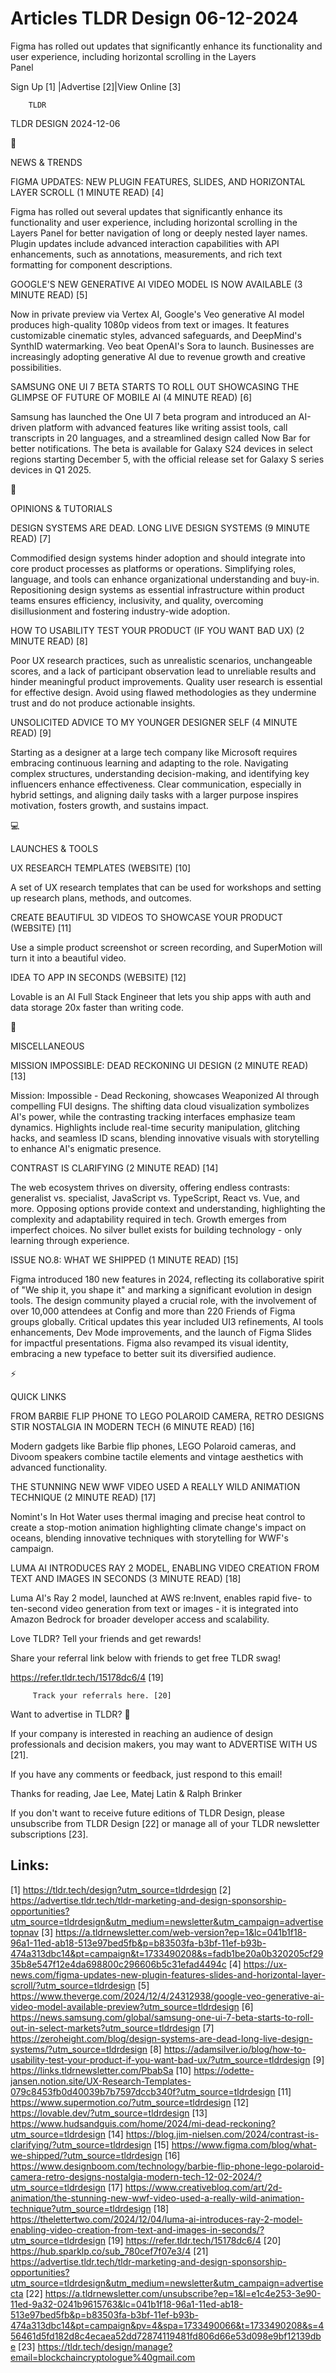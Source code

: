 # Articles TLDR Design 06-12-2024

Figma has rolled out updates that significantly enhance its
functionality and user experience, including horizontal scrolling in
the Layers
Panel ‌ ‌ ‌ ‌ ‌ ‌ ‌ ‌ ‌ ‌ ‌ ‌ ‌ ‌ ‌ ‌ ‌ ‌ ‌ ‌ ‌ ‌ ‌ ‌ ‌ ‌  ‌ ‌ ‌ ‌ ‌ ‌ ‌ ‌ ‌ ‌ ‌ ‌ ‌ ‌ ‌ ‌ ‌ ‌ ‌ ‌ ‌ ‌ ‌ ‌ ‌ ‌ 


 Sign Up [1] |Advertise [2]|View Online [3] 

		TLDR 

TLDR DESIGN 2024-12-06

📱 

NEWS & TRENDS

 FIGMA UPDATES: NEW PLUGIN FEATURES, SLIDES, AND HORIZONTAL LAYER
SCROLL (1 MINUTE READ) [4] 

 Figma has rolled out several updates that significantly enhance its
functionality and user experience, including horizontal scrolling in
the Layers Panel for better navigation of long or deeply nested layer
names. Plugin updates include advanced interaction capabilities with
API enhancements, such as annotations, measurements, and rich text
formatting for component descriptions. 

 GOOGLE'S NEW GENERATIVE AI VIDEO MODEL IS NOW AVAILABLE (3 MINUTE
READ) [5] 

 Now in private preview via Vertex AI, Google's Veo generative AI
model produces high-quality 1080p videos from text or images. It
features customizable cinematic styles, advanced safeguards, and
DeepMind's SynthID watermarking. Veo beat OpenAI's Sora to launch.
Businesses are increasingly adopting generative AI due to revenue
growth and creative possibilities. 

 SAMSUNG ONE UI 7 BETA STARTS TO ROLL OUT SHOWCASING THE GLIMPSE OF
FUTURE OF MOBILE AI (4 MINUTE READ) [6] 

 Samsung has launched the One UI 7 beta program and introduced an
AI-driven platform with advanced features like writing assist tools,
call transcripts in 20 languages, and a streamlined design called Now
Bar for better notifications. The beta is available for Galaxy S24
devices in select regions starting December 5, with the official
release set for Galaxy S series devices in Q1 2025. 

🚀 

OPINIONS & TUTORIALS

 DESIGN SYSTEMS ARE DEAD. LONG LIVE DESIGN SYSTEMS (9 MINUTE READ) [7]


 Commodified design systems hinder adoption and should integrate into
core product processes as platforms or operations. Simplifying roles,
language, and tools can enhance organizational understanding and
buy-in. Repositioning design systems as essential infrastructure
within product teams ensures efficiency, inclusivity, and quality,
overcoming disillusionment and fostering industry-wide adoption. 

 HOW TO USABILITY TEST YOUR PRODUCT (IF YOU WANT BAD UX) (2 MINUTE
READ) [8] 

 Poor UX research practices, such as unrealistic scenarios,
unchangeable scores, and a lack of participant observation lead to
unreliable results and hinder meaningful product improvements. Quality
user research is essential for effective design. Avoid using flawed
methodologies as they undermine trust and do not produce actionable
insights. 

 UNSOLICITED ADVICE TO MY YOUNGER DESIGNER SELF (4 MINUTE READ) [9] 

 Starting as a designer at a large tech company like Microsoft
requires embracing continuous learning and adapting to the role.
Navigating complex structures, understanding decision-making, and
identifying key influencers enhance effectiveness. Clear
communication, especially in hybrid settings, and aligning daily tasks
with a larger purpose inspires motivation, fosters growth, and
sustains impact. 

💻 

LAUNCHES & TOOLS

 UX RESEARCH TEMPLATES (WEBSITE) [10] 

 A set of UX research templates that can be used for workshops and
setting up research plans, methods, and outcomes. 

 CREATE BEAUTIFUL 3D VIDEOS TO SHOWCASE YOUR PRODUCT (WEBSITE) [11] 

 Use a simple product screenshot or screen recording, and SuperMotion
will turn it into a beautiful video. 

 IDEA TO APP IN SECONDS (WEBSITE) [12] 

 Lovable is an AI Full Stack Engineer that lets you ship apps with
auth and data storage 20x faster than writing code. 

🎁 

MISCELLANEOUS

 MISSION IMPOSSIBLE: DEAD RECKONING UI DESIGN (2 MINUTE READ) [13] 

 Mission: Impossible - Dead Reckoning, showcases Weaponized AI through
compelling FUI designs. The shifting data cloud visualization
symbolizes AI's power, while the contrasting tracking interfaces
emphasize team dynamics. Highlights include real-time security
manipulation, glitching hacks, and seamless ID scans, blending
innovative visuals with storytelling to enhance AI's enigmatic
presence. 

 CONTRAST IS CLARIFYING (2 MINUTE READ) [14] 

 The web ecosystem thrives on diversity, offering endless contrasts:
generalist vs. specialist, JavaScript vs. TypeScript, React vs. Vue,
and more. Opposing options provide context and understanding,
highlighting the complexity and adaptability required in tech. Growth
emerges from imperfect choices. No silver bullet exists for building
technology - only learning through experience. 

 ISSUE NO.8: WHAT WE SHIPPED (1 MINUTE READ) [15] 

 Figma introduced 180 new features in 2024, reflecting its
collaborative spirit of "We ship it, you shape it" and marking a
significant evolution in design tools. The design community played a
crucial role, with the involvement of over 10,000 attendees at Config
and more than 220 Friends of Figma groups globally. Critical updates
this year included UI3 refinements, AI tools enhancements, Dev Mode
improvements, and the launch of Figma Slides for impactful
presentations. Figma also revamped its visual identity, embracing a
new typeface to better suit its diversified audience. 

⚡ 

QUICK LINKS

 FROM BARBIE FLIP PHONE TO LEGO POLAROID CAMERA, RETRO DESIGNS STIR
NOSTALGIA IN MODERN TECH (6 MINUTE READ) [16] 

 Modern gadgets like Barbie flip phones, LEGO Polaroid cameras, and
Divoom speakers combine tactile elements and vintage aesthetics with
advanced functionality. 

 THE STUNNING NEW WWF VIDEO USED A REALLY WILD ANIMATION TECHNIQUE (2
MINUTE READ) [17] 

 Nomint's In Hot Water uses thermal imaging and precise heat control
to create a stop-motion animation highlighting climate change's impact
on oceans, blending innovative techniques with storytelling for WWF's
campaign. 

 LUMA AI INTRODUCES RAY 2 MODEL, ENABLING VIDEO CREATION FROM TEXT AND
IMAGES IN SECONDS (3 MINUTE READ) [18] 

 Luma AI's Ray 2 model, launched at AWS re:Invent, enables rapid five-
to ten-second video generation from text or images - it is integrated
into Amazon Bedrock for broader developer access and scalability. 

Love TLDR? Tell your friends and get rewards!

 Share your referral link below with friends to get free TLDR swag! 

 https://refer.tldr.tech/15178dc6/4 [19] 

		 Track your referrals here. [20] 

Want to advertise in TLDR? 📰

 If your company is interested in reaching an audience of design
professionals and decision makers, you may want to ADVERTISE WITH US
[21]. 

 If you have any comments or feedback, just respond to this email! 

Thanks for reading, 
Jae Lee, Matej Latin & Ralph Brinker 

If you don't want to receive future editions of TLDR Design, please
unsubscribe from TLDR Design [22] or manage all of your TLDR
newsletter subscriptions [23]. 

 

Links:
------
[1] https://tldr.tech/design?utm_source=tldrdesign
[2] https://advertise.tldr.tech/tldr-marketing-and-design-sponsorship-opportunities?utm_source=tldrdesign&utm_medium=newsletter&utm_campaign=advertisetopnav
[3] https://a.tldrnewsletter.com/web-version?ep=1&lc=041b1f18-96a1-11ed-ab18-513e97bed5fb&p=b83503fa-b3bf-11ef-b93b-474a313dbc14&pt=campaign&t=1733490208&s=fadb1be20a0b320205cf2935b8e547f12e4da698800c296606b5c31efad4494c
[4] https://ux-news.com/figma-updates-new-plugin-features-slides-and-horizontal-layer-scroll/?utm_source=tldrdesign
[5] https://www.theverge.com/2024/12/4/24312938/google-veo-generative-ai-video-model-available-preview?utm_source=tldrdesign
[6] https://news.samsung.com/global/samsung-one-ui-7-beta-starts-to-roll-out-in-select-markets?utm_source=tldrdesign
[7] https://zeroheight.com/blog/design-systems-are-dead-long-live-design-systems/?utm_source=tldrdesign
[8] https://adamsilver.io/blog/how-to-usability-test-your-product-if-you-want-bad-ux/?utm_source=tldrdesign
[9] https://links.tldrnewsletter.com/PbabSa
[10] https://odette-jansen.notion.site/UX-Research-Templates-079c8453fb0d40039b7b7597dccb340f?utm_source=tldrdesign
[11] https://www.supermotion.co/?utm_source=tldrdesign
[12] https://lovable.dev/?utm_source=tldrdesign
[13] https://www.hudsandguis.com/home/2024/mi-dead-reckoning?utm_source=tldrdesign
[14] https://blog.jim-nielsen.com/2024/contrast-is-clarifying/?utm_source=tldrdesign
[15] https://www.figma.com/blog/what-we-shipped/?utm_source=tldrdesign
[16] https://www.designboom.com/technology/barbie-flip-phone-lego-polaroid-camera-retro-designs-nostalgia-modern-tech-12-02-2024/?utm_source=tldrdesign
[17] https://www.creativebloq.com/art/2d-animation/the-stunning-new-wwf-video-used-a-really-wild-animation-technique?utm_source=tldrdesign
[18] https://thelettertwo.com/2024/12/04/luma-ai-introduces-ray-2-model-enabling-video-creation-from-text-and-images-in-seconds/?utm_source=tldrdesign
[19] https://refer.tldr.tech/15178dc6/4
[20] https://hub.sparklp.co/sub_780cef7f07e3/4
[21] https://advertise.tldr.tech/tldr-marketing-and-design-sponsorship-opportunities?utm_source=tldrdesign&utm_medium=newsletter&utm_campaign=advertisecta
[22] https://a.tldrnewsletter.com/unsubscribe?ep=1&l=e1c4e253-3e90-11ed-9a32-0241b9615763&lc=041b1f18-96a1-11ed-ab18-513e97bed5fb&p=b83503fa-b3bf-11ef-b93b-474a313dbc14&pt=campaign&pv=4&spa=1733490066&t=1733490208&s=456461d5fd182d8c4ecaea52dd72874119481fd806d66e53d098e9bf12139dbe
[23] https://tldr.tech/design/manage?email=blockchaincryptologue%40gmail.com